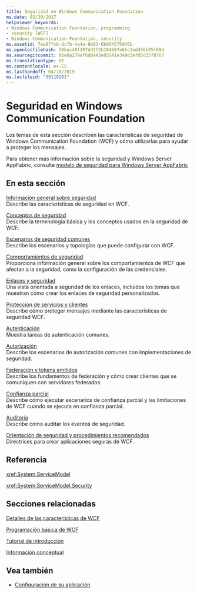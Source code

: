 ```yaml
---
title: Seguridad en Windows Communication Foundation
ms.date: 03/30/2017
helpviewer_keywords:
- Windows Communication Foundation, programming
- security [WCF]
- Windows Communication Foundation, security
ms.assetid: 7ea87fcb-dcfb-4a4a-8b03-6b954575d45b
ms.openlocfilehash: 58bec40f197dd1f2b104607a65c3ad456b95f69d
ms.sourcegitcommit: 0be8a279af6d8a43e03141e349d3efd5d35f8767
ms.translationtype: HT
ms.contentlocale: es-ES
ms.lasthandoff: 04/18/2019
ms.locfileid: "59118201"
---
```

# <a name="windows-communication-foundation-security"></a>Seguridad en Windows Communication Foundation
Los temas de esta sección describen las características de seguridad de Windows Communication Foundation (WCF) y cómo utilizarlas para ayudar a proteger los mensajes.  
  
 Para obtener más información sobre la seguridad y Windows Server AppFabric, consulte [modelo de seguridad para Windows Server AppFabric](https://go.microsoft.com/fwlink/?LinkID=201279&clcid=0x409)  
  
## <a name="in-this-section"></a>En esta sección  
 [Información general sobre seguridad](../../../../docs/framework/wcf/feature-details/security-overview.md)  
 Describe las características de seguridad en WCF.  
  
 [Conceptos de seguridad](../../../../docs/framework/wcf/feature-details/security-concepts.md)  
 Describe la terminología básica y los conceptos usados en la seguridad de WCF.  
  
 [Escenarios de seguridad comunes](../../../../docs/framework/wcf/feature-details/common-security-scenarios.md)  
 Describe los escenarios y topologías que puede configurar con WCF.  
  
 [Comportamientos de seguridad](../../../../docs/framework/wcf/feature-details/security-behaviors-in-wcf.md)  
 Proporciona información general sobre los comportamientos de WCF que afectan a la seguridad, como la configuración de las credenciales.  
  
 [Enlaces y seguridad](../../../../docs/framework/wcf/feature-details/bindings-and-security.md)  
 Una vista orientada a seguridad de los enlaces, incluidos los temas que muestran cómo crear los enlaces de seguridad personalizados.  
  
 [Protección de servicios y clientes](../../../../docs/framework/wcf/feature-details/securing-services-and-clients.md)  
 Describe cómo proteger mensajes mediante las características de seguridad WCF.  
  
 [Autenticación](../../../../docs/framework/wcf/feature-details/authentication-in-wcf.md)  
 Muestra tareas de autenticación comunes.  
  
 [Autorización](../../../../docs/framework/wcf/feature-details/authorization-in-wcf.md)  
 Describe los escenarios de autorización comunes con implementaciones de seguridad.  
  
 [Federación y tokens emitidos](../../../../docs/framework/wcf/feature-details/federation-and-issued-tokens.md)  
 Describe los fundamentos de federación y cómo crear clientes que se comuniquen con servidores federados.  
  
 [Confianza parcial](../../../../docs/framework/wcf/feature-details/partial-trust.md)  
 Describe cómo ejecutar escenarios de confianza parcial y las limitaciones de WCF cuando se ejecuta en confianza parcial.  
  
 [Auditoría](../../../../docs/framework/wcf/feature-details/auditing-security-events.md)  
 Describe cómo auditar los eventos de seguridad.  
  
 [Orientación de seguridad y procedimientos recomendados](../../../../docs/framework/wcf/feature-details/security-guidance-and-best-practices.md)  
 Directrices para crear aplicaciones seguras de WCF.  
  
## <a name="reference"></a>Referencia  
 <xref:System.ServiceModel>  
  
 <xref:System.ServiceModel.Security>  
  
## <a name="related-sections"></a>Secciones relacionadas  
 [Detalles de las características de WCF](../../../../docs/framework/wcf/feature-details/index.md)  
  
 [Programación básica de WCF](../../../../docs/framework/wcf/basic-wcf-programming.md)  
  
 [Tutorial de introducción](../../../../docs/framework/wcf/getting-started-tutorial.md)  
  
 [Información conceptual](../../../../docs/framework/wcf/conceptual-overview.md)  
  
## <a name="see-also"></a>Vea también

- [Configuración de su aplicación](../../../../docs/framework/wcf/diagnostics/configuring-your-application.md)
